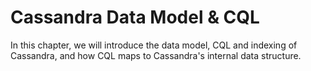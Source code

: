 # Cassandra Data Model & CQL

In this chapter, we will introduce the data model, CQL and indexing of Cassandra, and how CQL maps to Cassandra's internal data structure.
